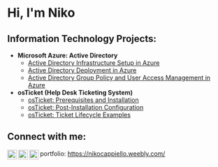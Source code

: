 <h1>Hi, I'm Niko

<h2> Information Technology Projects:</h2>

- <b>Microsoft Azure: Active Directory</b>
  - [Active Directory Infrastructure Setup in Azure](https://github.com/nikocapp56/Active-Directory-Infrastructure-Setup-in-Azure)
  - [Active Directory Deployment in Azure](https://github.com/nikocapp56/Active-Directory-Deployment-in-Azure)
  - [Active Directory Group Policy and User Access Management in Azure](https://github.com/nikocapp56/Active-Directory-User-Access-Management-in-Azure)
- <b>osTicket (Help Desk Ticketing System)</b>
  - [osTicket: Prerequisites and Installation](https://github.com/nikocapp56/osticket-prereqs)
  - [osTicket: Post-Installation Configuration](https://github.com/nikocapp56/post-install-config)
  - [osTicket: Ticket Lifecycle Examples](https://github.com/nikocapp56/ticket-lifecycle)
<h2>Connect with me:</h2>

[<img align="left" alt="Josh | Twitter" width="22px" src="https://cdn.jsdelivr.net/npm/simple-icons@v3/icons/twitter.svg" />][twitter]
[<img align="left" alt="Josh | LinkedIn" width="22px" src="https://cdn.jsdelivr.net/npm/simple-icons@v3/icons/linkedin.svg" />][linkedin]
[<img align="left" alt="Josh | Instagram" width="22px" src="https://cdn.jsdelivr.net/npm/simple-icons@v3/icons/instagram.svg" />][instagram]

[twitter]: https://x.com/niko_cappn
[instagram]: https://www.instagram.com/_nikocap_/
[linkedin]: https://linkedin.com/in/niko-cappiello
portfolio: https://nikocappiello.weebly.com/
